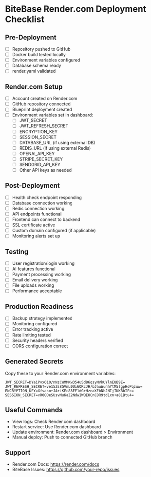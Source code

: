 # BiteBase Render.com Deployment Checklist

## Pre-Deployment
- [ ] Repository pushed to GitHub
- [ ] Docker build tested locally
- [ ] Environment variables configured
- [ ] Database schema ready
- [ ] render.yaml validated

## Render.com Setup
- [ ] Account created on Render.com
- [ ] GitHub repository connected
- [ ] Blueprint deployment created
- [ ] Environment variables set in dashboard:
  - [ ] JWT_SECRET
  - [ ] JWT_REFRESH_SECRET
  - [ ] ENCRYPTION_KEY
  - [ ] SESSION_SECRET
  - [ ] DATABASE_URL (if using external DB)
  - [ ] REDIS_URL (if using external Redis)
  - [ ] OPENAI_API_KEY
  - [ ] STRIPE_SECRET_KEY
  - [ ] SENDGRID_API_KEY
  - [ ] Other API keys as needed

## Post-Deployment
- [ ] Health check endpoint responding
- [ ] Database connection working
- [ ] Redis connection working
- [ ] API endpoints functional
- [ ] Frontend can connect to backend
- [ ] SSL certificate active
- [ ] Custom domain configured (if applicable)
- [ ] Monitoring alerts set up

## Testing
- [ ] User registration/login working
- [ ] AI features functional
- [ ] Payment processing working
- [ ] Email delivery working
- [ ] File uploads working
- [ ] Performance acceptable

## Production Readiness
- [ ] Backup strategy implemented
- [ ] Monitoring configured
- [ ] Error tracking active
- [ ] Rate limiting tested
- [ ] Security headers verified
- [ ] CORS configuration correct

## Generated Secrets
Copy these to your Render.com environment variables:

```
JWT_SECRET=DYaiPvxO10/nNzCWMMKw354uSd86qsyMVkUYlnEUB9E=
JWT_REFRESH_SECRET=ve15Zs8GVmL0Ui6OKcJH/bJauWunhYtM5lgpHoPqzuw=
ENCRYPTION_KEY=Xfsaso+JA+LKEc83EF1dG+HzeaXEbNhJNIjIKKBbIFc=
SESSION_SECRET=vR0ODeSUsvMuKaZ2NdwIWQEOCnCDR9td1xn+a81Btu4=
```

## Useful Commands
- View logs: Check Render.com dashboard
- Restart service: Use Render.com dashboard
- Update environment: Render.com dashboard > Environment
- Manual deploy: Push to connected GitHub branch

## Support
- Render.com Docs: https://render.com/docs
- BiteBase Issues: https://github.com/your-repo/issues
